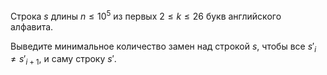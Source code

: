 Строка $s$ длины $n \le 10^5$ из первых $2 \le k \le 26$ букв английского алфавита.
 
Выведите минимальное количество замен над строкой $s$, чтобы все $s'_i \ne s'_{i+1}$, и саму строку $s'$.